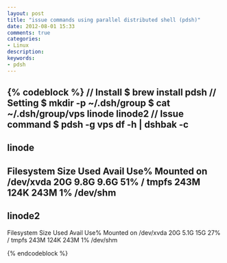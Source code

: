 ```yaml
---
layout: post
title: "issue commands using parallel distributed shell (pdsh)"
date: 2012-08-01 15:33
comments: true
categories: 
- Linux
description: 
keywords:
- pdsh
---
```


{% codeblock %}
// Install
$ brew install pdsh
// Setting
$ mkdir -p ~/.dsh/group
$ cat ~/.dsh/group/vps
linode
linode2
// Issue command
$ pdsh -g vps df -h | dshbak -c
----------------
linode
----------------
Filesystem            Size  Used Avail Use% Mounted on
/dev/xvda              20G  9.8G  9.6G  51% /
tmpfs                 243M  124K  243M   1% /dev/shm
----------------
linode2
----------------
Filesystem            Size  Used Avail Use% Mounted on
/dev/xvda              20G  5.1G   15G  27% /
tmpfs                 243M  124K  243M   1% /dev/shm

{% endcodeblock %}

